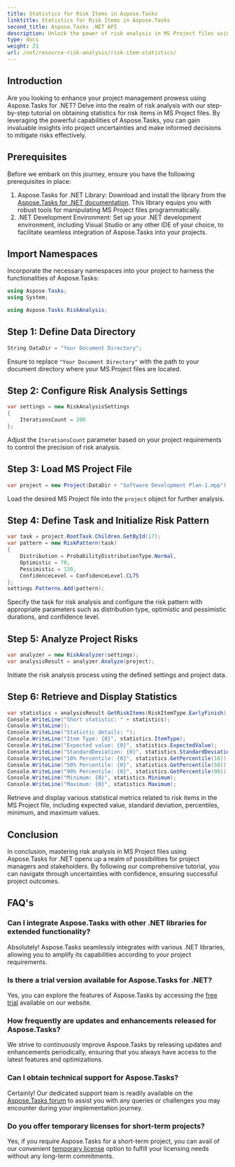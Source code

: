 ```yaml
---
title: Statistics for Risk Items in Aspose.Tasks
linktitle: Statistics for Risk Items in Aspose.Tasks
second_title: Aspose.Tasks .NET API
description: Unlock the power of risk analysis in MS Project files using Aspose.Tasks for .NET. Gain insights, mitigate uncertainties, and drive project success effortlessly.
type: docs
weight: 21
url: /net/resource-risk-analysis/risk-item-statistics/
---
```

## Introduction
Are you looking to enhance your project management prowess using Aspose.Tasks for .NET? Delve into the realm of risk analysis with our step-by-step tutorial on obtaining statistics for risk items in MS Project files. By leveraging the powerful capabilities of Aspose.Tasks, you can gain invaluable insights into project uncertainties and make informed decisions to mitigate risks effectively.
## Prerequisites
Before we embark on this journey, ensure you have the following prerequisites in place:
1. Aspose.Tasks for .NET Library: Download and install the library from the [Aspose.Tasks for .NET documentation](https://reference.aspose.com/tasks/net/). This library equips you with robust tools for manipulating MS Project files programmatically.
2. .NET Development Environment: Set up your .NET development environment, including Visual Studio or any other IDE of your choice, to facilitate seamless integration of Aspose.Tasks into your projects.

## Import Namespaces
Incorporate the necessary namespaces into your project to harness the functionalities of Aspose.Tasks:
```csharp
using Aspose.Tasks;
using System;

using Aspose.Tasks.RiskAnalysis;
```

## Step 1: Define Data Directory
```csharp
String DataDir = "Your Document Directory";
```
Ensure to replace `"Your Document Directory"` with the path to your document directory where your MS Project files are located.
## Step 2: Configure Risk Analysis Settings
```csharp
var settings = new RiskAnalysisSettings
{
    IterationsCount = 200
};
```
Adjust the `IterationsCount` parameter based on your project requirements to control the precision of risk analysis.
## Step 3: Load MS Project File
```csharp
var project = new Project(DataDir + "Software Development Plan-1.mpp");
```
Load the desired MS Project file into the `project` object for further analysis.
## Step 4: Define Task and Initialize Risk Pattern
```csharp
var task = project.RootTask.Children.GetById(17);
var pattern = new RiskPattern(task)
{
    Distribution = ProbabilityDistributionType.Normal,
    Optimistic = 70,
    Pessimistic = 130,
    ConfidenceLevel = ConfidenceLevel.CL75
};
settings.Patterns.Add(pattern);
```
Specify the task for risk analysis and configure the risk pattern with appropriate parameters such as distribution type, optimistic and pessimistic durations, and confidence level.
## Step 5: Analyze Project Risks
```csharp
var analyzer = new RiskAnalyzer(settings);
var analysisResult = analyzer.Analyze(project);
```
Initiate the risk analysis process using the defined settings and project data.
## Step 6: Retrieve and Display Statistics
```csharp
var statistics = analysisResult.GetRiskItems(RiskItemType.EarlyFinish).Get(project.RootTask);
Console.WriteLine("Short statistic: " + statistics);
Console.WriteLine();
Console.WriteLine("Statistic details: ");
Console.WriteLine("Item Type: {0}", statistics.ItemType);
Console.WriteLine("Expected value: {0}", statistics.ExpectedValue);
Console.WriteLine("StandardDeviation: {0}", statistics.StandardDeviation);
Console.WriteLine("10% Percentile: {0}", statistics.GetPercentile(10));
Console.WriteLine("50% Percentile: {0}", statistics.GetPercentile(50));
Console.WriteLine("90% Percentile: {0}", statistics.GetPercentile(90));
Console.WriteLine("Minimum: {0}", statistics.Minimum);
Console.WriteLine("Maximum: {0}", statistics.Maximum);
```
Retrieve and display various statistical metrics related to risk items in the MS Project file, including expected value, standard deviation, percentiles, minimum, and maximum values.

## Conclusion
In conclusion, mastering risk analysis in MS Project files using Aspose.Tasks for .NET opens up a realm of possibilities for project managers and stakeholders. By following our comprehensive tutorial, you can navigate through uncertainties with confidence, ensuring successful project outcomes.
## FAQ's
### Can I integrate Aspose.Tasks with other .NET libraries for extended functionality?
Absolutely! Aspose.Tasks seamlessly integrates with various .NET libraries, allowing you to amplify its capabilities according to your project requirements.
### Is there a trial version available for Aspose.Tasks for .NET?
Yes, you can explore the features of Aspose.Tasks by accessing the [free trial](https://releases.aspose.com/) available on our website.
### How frequently are updates and enhancements released for Aspose.Tasks?
We strive to continuously improve Aspose.Tasks by releasing updates and enhancements periodically, ensuring that you always have access to the latest features and optimizations.
### Can I obtain technical support for Aspose.Tasks?
Certainly! Our dedicated support team is readily available on the [Aspose.Tasks forum](https://forum.aspose.com/c/tasks/15) to assist you with any queries or challenges you may encounter during your implementation journey.
### Do you offer temporary licenses for short-term projects?
Yes, if you require Aspose.Tasks for a short-term project, you can avail of our convenient [temporary license](https://purchase.aspose.com/temporary-license/) option to fulfill your licensing needs without any long-term commitments.
